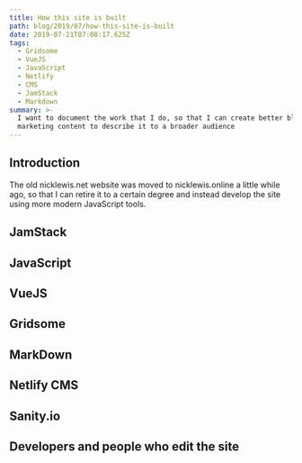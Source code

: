 ```yaml
---
title: How this site is built
path: blog/2019/07/how-this-site-is-built
date: 2019-07-21T07:08:17.625Z
tags:
  - Gridsome
  - VueJS
  - JavaScript
  - Netlify
  - CMS
  - JamStack
  - Markdown
summary: >-
  I want to document the work that I do, so that I can create better blog and
  marketing content to describe it to a broader audience
---
```

## Introduction

The old nicklewis.net website was moved to nicklewis.online a little while ago, so that I can retire it to a certain degree and instead develop the site using more modern JavaScript tools.

## JamStack

## JavaScript

## VueJS

## Gridsome

## MarkDown

## Netlify CMS

## Sanity.io

## Developers and people who edit the site
